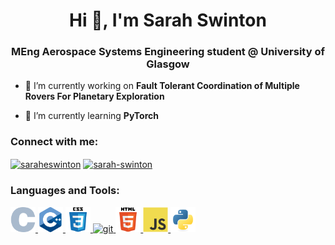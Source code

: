 <h1 align="center">Hi 👋, I'm Sarah Swinton</h1>
<h3 align="center">MEng Aerospace Systems Engineering student @ University of Glasgow</h3>

- 🔭 I’m currently working on **Fault Tolerant Coordination of Multiple Rovers For Planetary Exploration**

- 🌱 I’m currently learning **PyTorch**

<h3 align="left">Connect with me:</h3>
<p align="left">
<a href="https://twitter.com/saraheswinton" target="blank"><img align="center" src="https://cdn.jsdelivr.net/npm/simple-icons@3.0.1/icons/twitter.svg" alt="saraheswinton" height="30" width="40" /></a>
<a href="https://linkedin.com/in/sarah-swinton" target="blank"><img align="center" src="https://cdn.jsdelivr.net/npm/simple-icons@3.0.1/icons/linkedin.svg" alt="sarah-swinton" height="30" width="40" /></a>
</p>

<h3 align="left">Languages and Tools:</h3>
<p align="left"> <a href="https://www.cprogramming.com/" target="_blank"> <img src="https://raw.githubusercontent.com/devicons/devicon/master/icons/c/c-original.svg" alt="c" width="40" height="40"/> </a> <a href="https://www.w3schools.com/cpp/" target="_blank"> <img src="https://raw.githubusercontent.com/devicons/devicon/master/icons/cplusplus/cplusplus-original.svg" alt="cplusplus" width="40" height="40"/> </a> <a href="https://www.w3schools.com/css/" target="_blank"> <img src="https://raw.githubusercontent.com/devicons/devicon/master/icons/css3/css3-original-wordmark.svg" alt="css3" width="40" height="40"/> </a> <a href="https://git-scm.com/" target="_blank"> <img src="https://www.vectorlogo.zone/logos/git-scm/git-scm-icon.svg" alt="git" width="40" height="40"/> </a> <a href="https://www.w3.org/html/" target="_blank"> <img src="https://raw.githubusercontent.com/devicons/devicon/master/icons/html5/html5-original-wordmark.svg" alt="html5" width="40" height="40"/> </a> <a href="https://developer.mozilla.org/en-US/docs/Web/JavaScript" target="_blank"> <img src="https://raw.githubusercontent.com/devicons/devicon/master/icons/javascript/javascript-original.svg" alt="javascript" width="40" height="40"/> </a> <a href="https://www.python.org" target="_blank"> <img src="https://raw.githubusercontent.com/devicons/devicon/master/icons/python/python-original.svg" alt="python" width="40" height="40"/> </a> </p>

